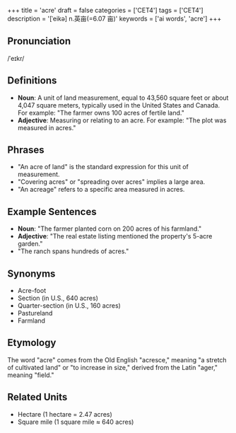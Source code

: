 +++
title = 'acre'
draft = false
categories = ['CET4']
tags = ['CET4']
description = '[ˈeikə] n.英亩(=6.07 亩)'
keywords = ['ai words', 'acre']
+++

## Pronunciation
/ˈeɪkr/

## Definitions
- **Noun**: A unit of land measurement, equal to 43,560 square feet or about 4,047 square meters, typically used in the United States and Canada. For example: "The farmer owns 100 acres of fertile land."
- **Adjective**: Measuring or relating to an acre. For example: "The plot was measured in acres."

## Phrases
- "An acre of land" is the standard expression for this unit of measurement.
- "Covering acres" or "spreading over acres" implies a large area.
- "An acreage" refers to a specific area measured in acres.

## Example Sentences
- **Noun**: "The farmer planted corn on 200 acres of his farmland."
- **Adjective**: "The real estate listing mentioned the property's 5-acre garden."
- "The ranch spans hundreds of acres."

## Synonyms
- Acre-foot
- Section (in U.S., 640 acres)
- Quarter-section (in U.S., 160 acres)
- Pastureland
- Farmland

## Etymology
The word "acre" comes from the Old English "acresce," meaning "a stretch of cultivated land" or "to increase in size," derived from the Latin "ager," meaning "field."

## Related Units
- Hectare (1 hectare = 2.47 acres)
- Square mile (1 square mile ≈ 640 acres)
